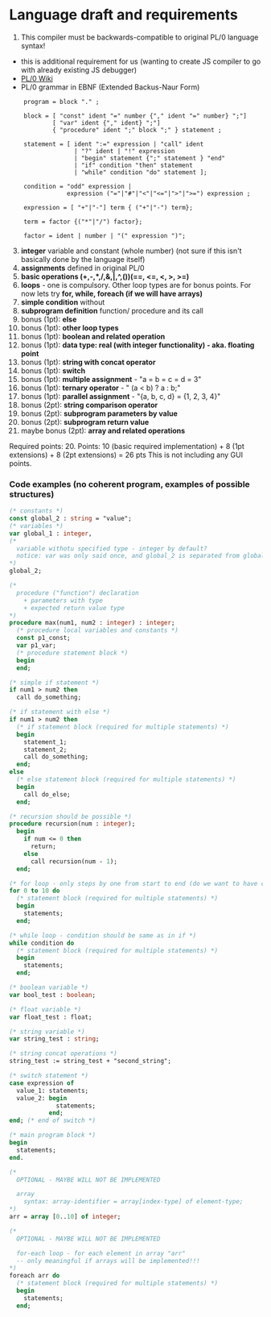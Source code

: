 # Language draft and requirements
1. This compiler must be backwards-compatible to original PL/0 language syntax! 
- this is additional requirement for us (wanting to create JS compiler to go with already existing JS debugger)
- [PL/0 Wiki](https://en.wikipedia.org/wiki/PL/0)  
- PL/0 grammar in EBNF (Extended Backus-Naur Form)  
```
	program = block "." ;

	block = [ "const" ident "=" number {"," ident "=" number} ";"]
	        [ "var" ident {"," ident} ";"]
	        { "procedure" ident ";" block ";" } statement ;

	statement = [ ident ":=" expression | "call" ident 
	              | "?" ident | "!" expression 
	              | "begin" statement {";" statement } "end" 
	              | "if" condition "then" statement 
	              | "while" condition "do" statement ];

	condition = "odd" expression |
	            expression ("="|"#"|"<"|"<="|">"|">=") expression ;

	expression = [ "+"|"-"] term { ("+"|"-") term};

	term = factor {("*"|"/") factor};

	factor = ident | number | "(" expression ")";
```
3. **integer** variable and constant (whole number) (not sure if this isn't basically done by the language itself)
4.  **assignments** defined in original PL/0
5. **basic operations (+,-,*,/,&,|,^,())(==, <=, <, >, >=)** 
6. **loops** - one is compulsory. Other loop types are for bonus points. For now lets try **for, while, foreach (if we will have arrays)**
7. **simple condition** without
8. **subprogram definition** function/ procedure and its call
9. bonus (1pt): **else**
10. bonus (1pt): **other loop types**
11. bonus (1pt): **boolean and related operation**
12. bonus (1pt): **data type: real (with integer functionality) - aka. floating point**
13. bonus (1pt): **string with concat operator**
14. bonus (1pt): **switch**
15. bonus (1pt): **multiple assignment** - "a = b = c = d = 3"
16. bonus (1pt): **ternary operator** - " (a < b) ? a : b;"
17. bonus (1pt): **parallel assignment** - "{a, b, c, d} = {1, 2, 3, 4}"
18. bonus (2pt): **string comparison operator**
19. bonus (2pt): **subprogram parameters by value**
20. bonus (2pt): **subprogram return value**
21. maybe bonus (2pt): **array and related operations**

Required points: 20. Points: 10 (basic required implementation) + 8 (1pt extensions) + 8 (2pt extensions) = 26 pts
This is not including any GUI points.
  
### Code examples (no coherent program, examples of possible structures)
```pascal
(* constants *)
const global_2 : string = "value";
(* variables *)
var global_1 : integer,
(* 
  variable withotu specified type - integer by default?
  notice: var was only said once, and global_2 is separated from global_1 by ','
*)
global_2;

(* 
  procedure ("function") declaration
    + parameters with type 
    + expected return value type
*)
procedure max(num1, num2 : integer) : integer;
  (* procedure local variables and constants *)
  const p1_const;
  var p1_var;
  (* procedure statement block *)
  begin
  end;

(* simple if statement *)
if num1 > num2 then
  call do_something;

(* if statement with else *)
if num1 > num2 then
  (* if statement block (required for multiple statements) *)
  begin
    statement_1;
    statement_2;
    call do_something;
  end;
else
  (* else statement block (required for multiple statements) *)
  begin
    call do_else;
  end;

(* recursion should be possible *)
procedure recursion(num : integer);
  begin
    if num <= 0 then 
	  return;
    else
      call recursion(num - 1);
  end;

(* for loop - only steps by one from start to end (do we want to have custom step?) *)
for 0 to 10 do
  (* statement block (required for multiple statements) *)
  begin
    statements;
  end;

(* while loop - condition should be same as in if *)
while condition do
  (* statement block (required for multiple statements) *)
  begin
    statements;
  end;

(* boolean variable *)
var bool_test : boolean;

(* float variable *)
var float_test : float;

(* string variable *)
var string_test : string;

(* string concat operations *)
string_test := string_test + "second_string";

(* switch statement *)
case expression of
  value_1: statements;
  value_2: begin
             statements;
		   end;
end; (* end of switch *)

(* main program block *)
begin
  statements;
end.

(* 
  OPTIONAL - MAYBE WILL NOT BE IMPLEMENTED

  array
    syntax: array-identifier = array[index-type] of element-type;
*)
arr = array [0..10] of integer;

(* 
  OPTIONAL - MAYBE WILL NOT BE IMPLEMENTED

  for-each loop - for each element in array "arr"
  -- only meaningful if arrays will be implemented!!! 
*)
foreach arr do
  (* statement block (required for multiple statements) *)
  begin
    statements;
  end;
```
